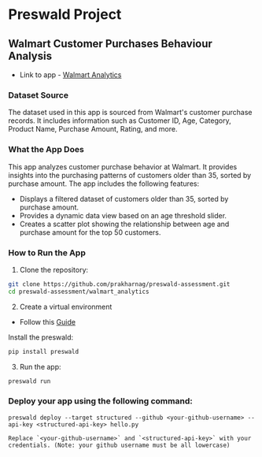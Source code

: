 # Preswald Project

## Walmart Customer Purchases Behaviour Analysis
- Link to app - [Walmart Analytics](https://walmart-analytics-764213-jbvesltr.preswald.app)
    
### Dataset Source
The dataset used in this app is sourced from Walmart's customer purchase records. It includes information such as Customer ID, Age, Category, Product Name, Purchase Amount, Rating, and more.

### What the App Does
This app analyzes customer purchase behavior at Walmart. It provides insights into the purchasing patterns of customers older than 35, sorted by purchase amount. The app includes the following features:
- Displays a filtered dataset of customers older than 35, sorted by purchase amount.
- Provides a dynamic data view based on an age threshold slider.
- Creates a scatter plot showing the relationship between age and purchase amount for the top 50 customers.


### How to Run the App
1. Clone the repository:
```sh
git clone https://github.com/prakharnag/preswald-assessment.git
cd preswald-assessment/walmart_analytics
```

2. Create a virtual environment
- Follow this [Guide](https://docs.preswald.com/usage/troubleshooting#set-up-a-virtual-environment)
    

Install the preswald:
```sh
pip install preswald
```

3. Run the app:
```sh
preswald run 
```

### Deploy your app using the following command:
  
    preswald deploy --target structured --github <your-github-username> --api-key <structured-api-key> hello.py
    
    Replace `<your-github-username>` and `<structured-api-key>` with your credentials. (Note: your github username must be all lowercase)